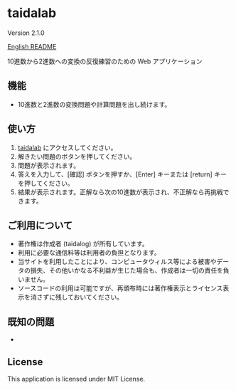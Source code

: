 # taidalab

Version 2.1.0

[English README](README.md)

10進数から2進数への変換の反復練習のための Web アプリケーション

## 機能

- 10進数と2進数の変換問題や計算問題を出し続けます。


## 使い方

1. [taidalab](http://taidalog.html.xdomain.jp/) にアクセスしてください。
1. 解きたい問題のボタンを押してください。
1. 問題が表示されます。
1. 答えを入力して、[確認] ボタンを押すか、[Enter] キーまたは [return] キーを押してください。
1. 結果が表示されます。正解なら次の10進数が表示され、不正解なら再挑戦できます。


## ご利用について

- 著作権は作成者 (taidalog) が所有しています。
- 利用に必要な通信料等は利用者の負担となります。
- 当サイトを利用したことにより、コンピュータウィルス等による被害やデータの損失、その他いかなる不利益が生じた場合も、作成者は一切の責任を負いません。
- ソースコードの利用は可能ですが、再頒布時には著作権表示とライセンス表示を消さずに残しておいてください。


## 既知の問題

- 


## License

This application is licensed under MIT License.
